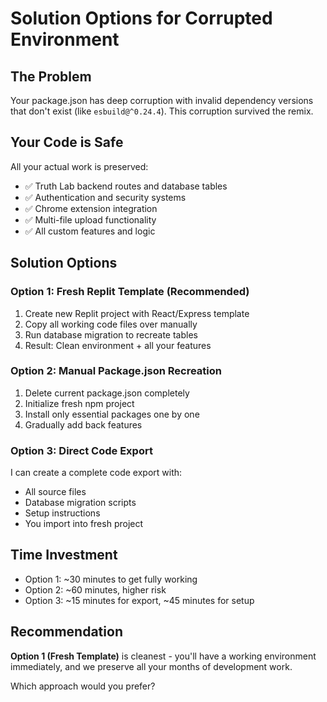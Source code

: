# Solution Options for Corrupted Environment

## The Problem
Your package.json has deep corruption with invalid dependency versions that don't exist (like `esbuild@^0.24.4`). This corruption survived the remix.

## Your Code is Safe
All your actual work is preserved:
- ✅ Truth Lab backend routes and database tables
- ✅ Authentication and security systems
- ✅ Chrome extension integration
- ✅ Multi-file upload functionality
- ✅ All custom features and logic

## Solution Options

### Option 1: Fresh Replit Template (Recommended)
1. Create new Replit project with React/Express template
2. Copy all working code files over manually
3. Run database migration to recreate tables
4. Result: Clean environment + all your features

### Option 2: Manual Package.json Recreation
1. Delete current package.json completely
2. Initialize fresh npm project
3. Install only essential packages one by one
4. Gradually add back features

### Option 3: Direct Code Export
I can create a complete code export with:
- All source files
- Database migration scripts
- Setup instructions
- You import into fresh project

## Time Investment
- Option 1: ~30 minutes to get fully working
- Option 2: ~60 minutes, higher risk
- Option 3: ~15 minutes for export, ~45 minutes for setup

## Recommendation
**Option 1 (Fresh Template)** is cleanest - you'll have a working environment immediately, and we preserve all your months of development work.

Which approach would you prefer?